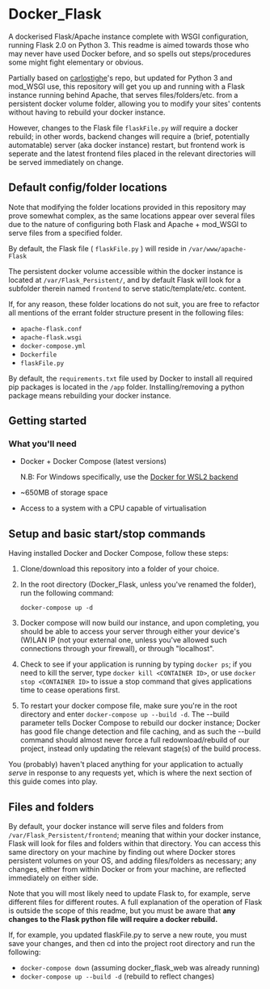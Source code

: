 # Docker_Flask
A dockerised Flask/Apache instance complete with WSGI configuration, running Flask 2.0 on Python 3. This readme is aimed towards those who may never have used Docker before, and so spells out steps/procedures some might fight elementary or obvious.

Partially based on [carlostighe](https://github.com/carlostighe/apache-flask)'s repo, but updated for Python 3 and mod_WSGI use, this repository will get you up and running with a Flask instance running behind Apache, that serves files/folders/etc. from a persistent docker volume folder, allowing you to modify your sites' contents without having to rebuild your docker instance.

However, changes to the Flask file `flaskFile.py` *will* require a docker rebuild; in other words, backend changes will require a (brief, potentially automatable) server (aka docker instance) restart, but frontend work is seperate and the latest frontend files placed in the relevant directories will be served immediately on change.

## Default config/folder locations
Note that modifying the folder locations provided in this repository may prove somewhat complex, as the same locations appear over several files due to the nature of configuring both Flask and Apache + mod_WSGI to serve files from a specified folder. 

By default, the Flask file ( `flaskFile.py` ) will reside in `/var/www/apache-Flask`

The persistent docker volume accessible within the docker instance is located at `/var/Flask_Persistent/`, and by default Flask will look for a subfolder therein named `frontend` to serve static/template/etc. content.

If, for any reason, these folder locations do not suit, you are free to refactor all mentions of the errant folder structure present in the following files:

* `apache-flask.conf`
* `apache-flask.wsgi`
* `docker-compose.yml`
* `Dockerfile`
* `flaskFile.py`

By default, the `requirements.txt` file used by Docker to install all required pip packages is located in the `/app` folder. Installing/removing a python package means rebuilding your docker instance.

## Getting started

### What you'll need

* Docker + Docker Compose (latest versions)
   
   N.B: For Windows specifically, use the [Docker for WSL2 backend](https://docs.docker.com/docker-for-windows/wsl/)
* ~650MB of storage space
* Access to a system with a CPU capable of virtualisation

## Setup and basic start/stop commands
Having installed Docker and Docker Compose, follow these steps:

1. Clone/download this repository into a folder of your choice.
2. In the root directory (Docker_Flask, unless you've renamed the folder), run the following command:
   
   `docker-compose up -d`
3. Docker compose will now build our instance, and upon completing, you should be able to access your server through either your device's (W)LAN IP (not your external one, unless you've allowed such connections through your firewall), or through "localhost". 
4. Check to see if your application is running by typing `docker ps`; if you need to kill the server, type `docker kill <CONTAINER ID>`, or use `docker stop <CONTAINER ID>` to issue a stop command that gives applications time to cease operations first. 
5. To restart your docker compose file, make sure you're in the root directory and enter `docker-compose up --build -d`. The --build parameter tells Docker Compose to rebuild our docker instance; Docker has good file change detection and file caching, and as such the --build command should almost never force a full redownload/rebuild of our project, instead only updating the relevant stage(s) of the build process.

You (probably) haven't placed anything for your application to actually *serve* in response to any requests yet, which is where the next section of this guide comes into play.

## Files and folders
By default, your docker instance will serve files and folders from `/var/Flask_Persistent/frontend`; meaning that within your docker instance, Flask will look for files and folders within that directory. You can access this same directory on your machine by finding out where Docker stores persistent volumes on your OS, and adding files/folders as necessary; any changes, either from within Docker or from your machine, are reflected immediately on either side.

Note that you will most likely need to update Flask to, for example, serve different files for different routes. A full explanation of the operation of Flask is outside the scope of this readme, but you must be aware that **any changes to the Flask python file will require a docker rebuild.**

If, for example, you updated flaskFile.py to serve a new route, you must save your changes, and then cd into the project root directory and run the following:

* `docker-compose down` (assuming docker_flask_web was already running)
* `docker-compose up --build -d` (rebuild to reflect changes)


